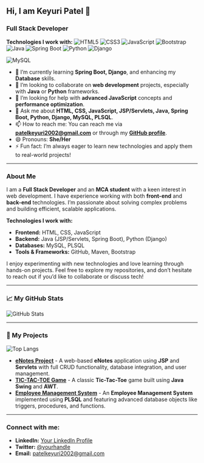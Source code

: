 ## Hi, I am Keyuri Patel 👋
### Full Stack Developer

**Technologies I work with:**
![HTML5](https://img.shields.io/badge/HTML5-HTML5-%23E34F26.svg?style=flat&logo=html5&logoColor=white)
![CSS3](https://img.shields.io/badge/CSS3-CSS3-%231572B6.svg?style=flat&logo=css3&logoColor=white)
![JavaScript](https://img.shields.io/badge/JavaScript-JavaScript-%23F7DF1E.svg?style=flat&logo=javascript&logoColor=white)
![Bootstrap](https://img.shields.io/badge/Bootstrap-Bootstrap-%23563D7C.svg?style=flat&logo=bootstrap&logoColor=white)
![Java](https://img.shields.io/badge/Java-Java-%23FFB813.svg?style=flat&logo=java&logoColor=white)
![Spring Boot](https://img.shields.io/badge/Spring%20Boot-Spring%20Boot-%236DB33F.svg?style=flat&logo=spring-boot&logoColor=white)
![Python](https://img.shields.io/badge/Python-Python-%233B8EB9.svg?style=flat&logo=python&logoColor=white)
![Django](https://img.shields.io/badge/Django-Django-%23092E20.svg?style=flat&logo=django&logoColor=white)


![MySQL](https://img.shields.io/badge/MySQL-MySQL-%2300f.svg?style=flat&logoColor=white)


- 🌱 I’m currently learning **Spring Boot, Django**, and enhancing my **Database** skills.
- 👯 I’m looking to collaborate on **web development** projects, especially with **Java** or **Python** frameworks.
- 🤔 I’m looking for help with **advanced JavaScript** concepts and **performance optimization**.
- 💬 Ask me about **HTML, CSS, JavaScript, JSP/Servlets, Java, Spring Boot, Python, Django, MySQL, PLSQL**.
- 📫 How to reach me: You can reach me via **patelkeyuri2002@gmail.com** or through my **[GitHub profile](https://github.com/patelkeyuri2012)**.
- 😄 Pronouns: **She/Her**
- ⚡ Fun fact: I’m always eager to learn new technologies and apply them to real-world projects!

---

### About Me

I am a **Full Stack Developer** and an **MCA student** with a keen interest in web development. I have experience working with both **front-end** and **back-end** technologies. I’m passionate about solving complex problems and building efficient, scalable applications.

**Technologies I work with:**
- **Frontend:** HTML, CSS, JavaScript
- **Backend:** Java (JSP/Servlets, Spring Boot), Python (Django)
- **Databases:** MySQL, PLSQL
- **Tools & Frameworks:** GitHub, Maven, Bootstrap

I enjoy experimenting with new technologies and love learning through hands-on projects. Feel free to explore my repositories, and don’t hesitate to reach out if you’d like to collaborate or discuss tech!

---

### 📈 My GitHub Stats
![GitHub Stats](https://github-readme-stats.vercel.app/api?username=patelkeyuri2012&show_icons=true&theme=transparent)

---

### 📂 My Projects
![Top Langs](https://github-readme-stats.vercel.app/api/top-langs/?username=patelkeyuri2012&layout=compact)
- [**eNotes Project**](https://github.com/patelkeyuri2012/enotes) - A web-based **eNotes** application using **JSP** and **Servlets** with full CRUD functionality, database integration, and user management.
- [**TIC-TAC-TOE Game**](https://github.com/patelkeyuri2012/tic-tac-toe) - A classic **Tic-Tac-Toe** game built using **Java Swing** and **AWT**.
- [**Employee Management System**](https://github.com/patelkeyuri2012/employee-management) - An **Employee Management System** implemented using **PLSQL** and featuring advanced database objects like triggers, procedures, and functions.

---

### Connect with me:
- **LinkedIn:** [Your LinkedIn Profile](https://www.linkedin.com/in/your-profile)
- **Twitter:** [@yourhandle](https://twitter.com/yourhandle)
- **Email:** [patelkeyuri2002@gmail.com](mailto:patelkeyuri2002@gmail.com)
